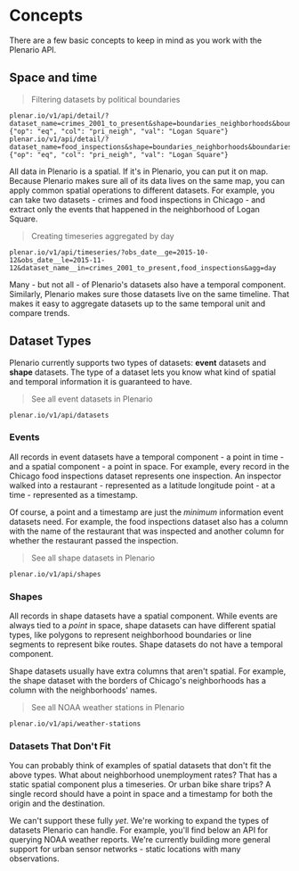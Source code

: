 # Concepts

There are a few basic concepts to keep in mind
as you work with the Plenario API.

## Space and time

> Filtering datasets by political boundaries

```
plenar.io/v1/api/detail/?dataset_name=crimes_2001_to_present&shape=boundaries_neighborhoods&boundaries_neighborhoods__filter={"op": "eq", "col": "pri_neigh", "val": "Logan Square"}
plenar.io/v1/api/detail/?dataset_name=food_inspections&shape=boundaries_neighborhoods&boundaries_neighborhoods__filter={"op": "eq", "col": "pri_neigh", "val": "Logan Square"}
```

All data in Plenario is a spatial.
If it's in Plenario, you can put it on map.
Because Plenario makes sure all of its data lives on the same map,
you can apply common spatial operations to different datasets.
For example, you can take two datasets - crimes and food inspections in Chicago - and extract only the events that happened in the neighborhood of Logan Square.

> Creating timeseries aggregated by day

```
plenar.io/v1/api/timeseries/?obs_date__ge=2015-10-12&obs_date__le=2015-11-12&dataset_name__in=crimes_2001_to_present,food_inspections&agg=day
```

Many - but not all - of Plenario's datasets also have a temporal component.
Similarly, Plenario makes sure those datasets live on the same timeline.
That makes it easy to aggregate datasets up to the same temporal unit and compare trends.

## Dataset Types

Plenario currently supports two types of datasets:
**event** datasets and **shape** datasets.
The type of a dataset lets you know what kind of
spatial and temporal information it is guaranteed
to have.

> See all event datasets in Plenario

```
plenar.io/v1/api/datasets
```

### Events

All records in event datasets have a temporal component - a point in time -
and a spatial component - a point in space.
For example, every record in the Chicago food inspections dataset represents one inspection.
An inspector walked into a restaurant - represented as a latitude longitude point - at a time - represented as a timestamp.

Of course, a point and a timestamp are just the _minimum_
information event datasets need.
For example, the food inspections dataset also has
a column with the name of the restaurant that was inspected
and another column for whether the restaurant passed the inspection.

> See all shape datasets in Plenario

```
plenar.io/v1/api/shapes
```

### Shapes

All records in shape datasets have a spatial component.
While events are always tied to a _point_ in space,
shape datasets can have different spatial types,
like polygons to represent neighborhood boundaries
or line segments to represent bike routes.
Shape datasets do not have a temporal component.

Shape datasets usually have extra columns that
aren't spatial.
For example, the shape dataset with the borders of
Chicago's neighborhoods has a column with the
neighborhoods' names.

> See all NOAA weather stations in Plenario

```
plenar.io/v1/api/weather-stations
```

### Datasets That Don't Fit

You can probably think of examples of spatial
datasets that don't fit the above types.
What about neighborhood unemployment rates?
That has a static spatial component plus a timeseries.
Or urban bike share trips?
A single record should have a point in space and a timestamp for both the origin and the destination.

We can't support these fully _yet_.
We're working to expand the types of datasets Plenario can handle.
For example, you'll find below an API for querying NOAA weather reports.
We're currently building more general support for urban sensor networks - static locations with many observations.
